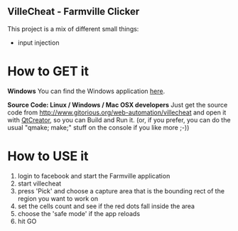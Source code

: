 VilleCheat - Farmville Clicker
------------------------------

This project is a mix of different small things:
- input injection

How to GET it
=============

**Windows**
You can find the Windows application [here](http://code.google.com/p/villechat/downloads/list).

**Source Code: Linux / Windows / Mac OSX developers**
Just get the source code from http://www.gitorious.org/web-automation/villecheat and
open it with [QtCreator](http://www.qtsoftware.com/products/developer-tools), so you can
Build and Run it.
(or, if you prefer, you can do the usual "qmake; make;" stuff on the console if you like more ;-))

How to USE it
=============

 1. login to facebook and start the Farmville application
 2. start villecheat
 3. press 'Pick' and choose a capture area that is the bounding rect of the region you want to work on
 4. set the cells count and see if the red dots fall inside the area
 5. choose the 'safe mode' if the app reloads
 6. hit GO
